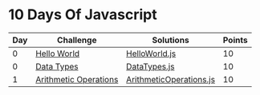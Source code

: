 # 10 Days Of Javascript

| Day | Challenge | Solutions | Points |
| ------------ | -------------| ------------| ------------ |
| 0 | [Hello World](https://www.hackerrank.com/challenges/js10-hello-world) | [HelloWorld.js](https://github.com/onemolegames/Hackerrank-Solutions/blob/master/10%20Days%20Of%20Javascript/Day-0/HelloWorld.js)  | 10 |
| 0 | [Data Types](https://www.hackerrank.com/challenges/js10-data-types) | [DataTypes.js](https://github.com/onemolegames/Hackerrank-Solutions/blob/master/10%20Days%20Of%20Javascript/Day-0/DataTypes.js)  | 10 |
| 1 | [Arithmetic Operations](https://www.hackerrank.com/challenges/js10-arithmetic-operations) | [ArithmeticOperations.js](https://github.com/onemolegames/Hackerrank-Solutions/blob/master/10%20Days%20Of%20Javascript/Day-1/ArithmeticOperators.js)  | 10 |
